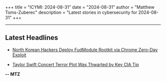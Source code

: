+++
title = "ICYMI: 2024-08-31"
date = "2024-08-31"
author = "Matthew Toms-Zuberec"
description = "Latest stories in cybersecurity for 2024-08-31"
+++

---------------------------------------------------------------------------
## Latest Headlines
- [North Korean Hackers Deploy FudModule Rootkit via Chrome Zero-Day Exploit](https://thehackernews.com/2024/08/north-korean-hackers-deploy-fudmodule.html)

- [Taylor Swift Concert Terror Plot Was Thwarted by Key CIA Tip](https://www.wired.com/story/taylor-swift-terrorist-attack-cia-tip/)

**-- MTZ**